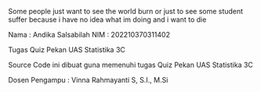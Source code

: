 Some people just want to see the world burn or just to see some student suffer because i have no idea what im doing and i want to die

Nama : Andika Salsabilah
NIM : 202210370311402


Tugas Quiz Pekan UAS Statistika 3C

Source Code ini dibuat guna memenuhi tugas Quiz Pekan UAS Statistika 3C

Dosen Pengampu : Vinna Rahmayanti S, S.I., M.Si
